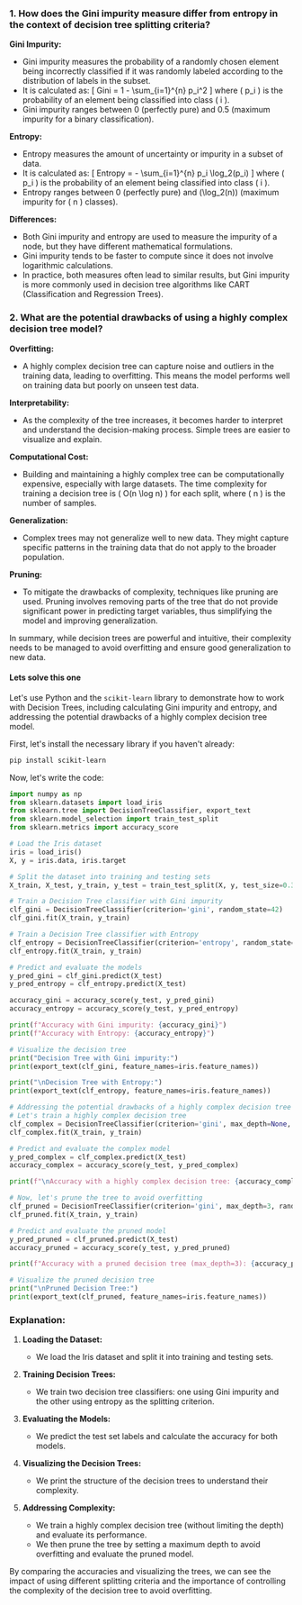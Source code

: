 ### 1. How does the Gini impurity measure differ from entropy in the context of decision tree splitting criteria?

**Gini Impurity:**
- Gini impurity measures the probability of a randomly chosen element being incorrectly classified if it was randomly labeled according to the distribution of labels in the subset.
- It is calculated as:
  \[
  Gini = 1 - \sum_{i=1}^{n} p_i^2
  \]
  where \( p_i \) is the probability of an element being classified into class \( i \).
- Gini impurity ranges between 0 (perfectly pure) and 0.5 (maximum impurity for a binary classification).

**Entropy:**
- Entropy measures the amount of uncertainty or impurity in a subset of data.
- It is calculated as:
  \[
  Entropy = - \sum_{i=1}^{n} p_i \log_2(p_i)
  \]
  where \( p_i \) is the probability of an element being classified into class \( i \).
- Entropy ranges between 0 (perfectly pure) and \(\log_2(n)\) (maximum impurity for \( n \) classes).

**Differences:**
- Both Gini impurity and entropy are used to measure the impurity of a node, but they have different mathematical formulations.
- Gini impurity tends to be faster to compute since it does not involve logarithmic calculations.
- In practice, both measures often lead to similar results, but Gini impurity is more commonly used in decision tree algorithms like CART (Classification and Regression Trees).

### 2. What are the potential drawbacks of using a highly complex decision tree model?

**Overfitting:**
- A highly complex decision tree can capture noise and outliers in the training data, leading to overfitting. This means the model performs well on training data but poorly on unseen test data.

**Interpretability:**
- As the complexity of the tree increases, it becomes harder to interpret and understand the decision-making process. Simple trees are easier to visualize and explain.

**Computational Cost:**
- Building and maintaining a highly complex tree can be computationally expensive, especially with large datasets. The time complexity for training a decision tree is \( O(n \log n) \) for each split, where \( n \) is the number of samples.

**Generalization:**
- Complex trees may not generalize well to new data. They might capture specific patterns in the training data that do not apply to the broader population.

**Pruning:**
- To mitigate the drawbacks of complexity, techniques like pruning are used. Pruning involves removing parts of the tree that do not provide significant power in predicting target variables, thus simplifying the model and improving generalization.

In summary, while decision trees are powerful and intuitive, their complexity needs to be managed to avoid overfitting and ensure good generalization to new data.

#### Lets solve this one

Let's use Python and the `scikit-learn` library to demonstrate how to work with Decision Trees, including calculating Gini impurity and entropy, and addressing the potential drawbacks of a highly complex decision tree model.

First, let's install the necessary library if you haven't already:

```bash
pip install scikit-learn
```

Now, let's write the code:

```python
import numpy as np
from sklearn.datasets import load_iris
from sklearn.tree import DecisionTreeClassifier, export_text
from sklearn.model_selection import train_test_split
from sklearn.metrics import accuracy_score

# Load the Iris dataset
iris = load_iris()
X, y = iris.data, iris.target

# Split the dataset into training and testing sets
X_train, X_test, y_train, y_test = train_test_split(X, y, test_size=0.3, random_state=42)

# Train a Decision Tree classifier with Gini impurity
clf_gini = DecisionTreeClassifier(criterion='gini', random_state=42)
clf_gini.fit(X_train, y_train)

# Train a Decision Tree classifier with Entropy
clf_entropy = DecisionTreeClassifier(criterion='entropy', random_state=42)
clf_entropy.fit(X_train, y_train)

# Predict and evaluate the models
y_pred_gini = clf_gini.predict(X_test)
y_pred_entropy = clf_entropy.predict(X_test)

accuracy_gini = accuracy_score(y_test, y_pred_gini)
accuracy_entropy = accuracy_score(y_test, y_pred_entropy)

print(f"Accuracy with Gini impurity: {accuracy_gini}")
print(f"Accuracy with Entropy: {accuracy_entropy}")

# Visualize the decision tree
print("Decision Tree with Gini impurity:")
print(export_text(clf_gini, feature_names=iris.feature_names))

print("\nDecision Tree with Entropy:")
print(export_text(clf_entropy, feature_names=iris.feature_names))

# Addressing the potential drawbacks of a highly complex decision tree model
# Let's train a highly complex decision tree
clf_complex = DecisionTreeClassifier(criterion='gini', max_depth=None, random_state=42)
clf_complex.fit(X_train, y_train)

# Predict and evaluate the complex model
y_pred_complex = clf_complex.predict(X_test)
accuracy_complex = accuracy_score(y_test, y_pred_complex)

print(f"\nAccuracy with a highly complex decision tree: {accuracy_complex}")

# Now, let's prune the tree to avoid overfitting
clf_pruned = DecisionTreeClassifier(criterion='gini', max_depth=3, random_state=42)
clf_pruned.fit(X_train, y_train)

# Predict and evaluate the pruned model
y_pred_pruned = clf_pruned.predict(X_test)
accuracy_pruned = accuracy_score(y_test, y_pred_pruned)

print(f"Accuracy with a pruned decision tree (max_depth=3): {accuracy_pruned}")

# Visualize the pruned decision tree
print("\nPruned Decision Tree:")
print(export_text(clf_pruned, feature_names=iris.feature_names))
```

### Explanation:

1. **Loading the Dataset:**
   - We load the Iris dataset and split it into training and testing sets.

2. **Training Decision Trees:**
   - We train two decision tree classifiers: one using Gini impurity and the other using entropy as the splitting criterion.

3. **Evaluating the Models:**
   - We predict the test set labels and calculate the accuracy for both models.

4. **Visualizing the Decision Trees:**
   - We print the structure of the decision trees to understand their complexity.

5. **Addressing Complexity:**
   - We train a highly complex decision tree (without limiting the depth) and evaluate its performance.
   - We then prune the tree by setting a maximum depth to avoid overfitting and evaluate the pruned model.

By comparing the accuracies and visualizing the trees, we can see the impact of using different splitting criteria and the importance of controlling the complexity of the decision tree to avoid overfitting.
